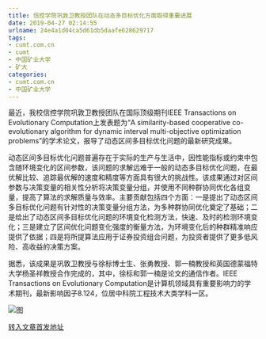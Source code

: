 ```yaml
---
title: 信控学院巩敦卫教授团队在动态多目标优化方面取得重要进展
date: 2019-04-27 02:14:55
urlname: 24e4a1d04ca5d61db5daafe628629717
tags: 
- cumt.com.cn
- cumt
- 中国矿业大学
- 矿大
categories:
- cumt.com.cn
- 中国矿业大学
---
```


最近，我校信控学院巩敦卫教授团队在国际顶级期刊IEEE Transactions on Evolutionary Computation上发表题为“A similarity-based cooperative co-evolutionary algorithm for dynamic interval multi-objective optimization problems”的学术论文，报导了动态区间多目标优化问题的最新研究成果。

动态区间多目标优化问题普遍存在于实际的生产与生活中，因性能指标或约束中包含随环境变化的区间参数，该问题的求解远难于一般的动态多目标优化问题，在最优解比较、追踪最优解的速度和精度等方面具有很大的挑战性。该成果通过对区间参数与决策变量的相关性分析将决策变量分组，并使用不同种群协同优化各组变量，提高了算法的求解质量与效率。主要贡献包括四个方面：一是提出了动态区间多目标优化问题有针对性的决策变量分组方法，为多种群协同优化奠定了基础；二是给出了动态区间多目标优化问题的环境变化检测方法，快速、及时的检测环境变化；三是建立了区间优化问题变化强度的衡量方法，为环境变化后的种群精准响应提供了依据；四是将所提算法应用于证券投资组合问题，为投资者提供了更多低风险、高收益的决策方案。

据悉，该成果是巩敦卫教授与徐标博士生、张勇教授、郭一楠教授和英国德蒙福特大学杨圣祥教授合作完成的，其中，徐标和郭一楠是论文的通信作者。IEEE Transactions on Evolutionary Computation是计算机领域具有重要影响力的学术期刊，最新影响因子8.124，位居中科院工程技术大类学科一区。

![图](http://xwzx.cumt.edu.cn/_upload/article/images/16/66/bdd109c546a295e2d2b099477bdd/cb862f31-bb25-445b-b0ee-82fa1fb0421d.jpg)

[转入文章首发地址](http://xwzx.cumt.edu.cn/f5/a7/c513a521639/page.htm)